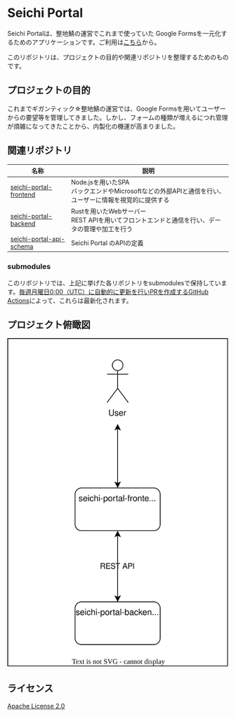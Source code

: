 # Seichi Portal

Seichi Portalは、整地鯖の運営でこれまで使っていた Google Formsを一元化するためのアプリケーションです。ご利用は[こちら](https://portal.seichi.click)から。

このリポジトリは、プロジェクトの目的や関連リポジトリを整理するためのものです。

## プロジェクトの目的

これまでギガンティック☆整地鯖の運営では、Google Formsを用いてユーザーからの要望等を管理してきました。しかし、フォームの種類が増えるにつれ管理が煩雑になってきたことから、内製化の機運が高まりました。

## 関連リポジトリ

|名称|説明|
|---|---|
|[seichi-portal-frontend](https://github.com/GiganticMinecraft/seichi-portal-frontend)|Node.jsを用いたSPA<br>バックエンドやMicrosoftなどの外部APIと通信を行い、ユーザーに情報を視覚的に提供する|
|[seichi-portal-backend](https://github.com/GiganticMinecraft/seichi-portal-backend)|Rustを用いたWebサーバー<br>REST APIを用いてフロントエンドと通信を行い、データの管理や加工を行う|
|[seichi-portal-api-schema](https://github.com/GiganticMinecraft/seichi-portal-api-schema)|Seichi Portal のAPIの定義|

### submodules

このリポジトリでは、上記に挙げた各リポジトリをsubmodulesで保持しています。[毎週月曜日0:00（UTC）に自動的に更新を行いPRを作成するGitHub Actions](./.github/workflows/update-submodules.yaml)によって、これらは最新化されます。

## プロジェクト俯瞰図

![image](./docs/overhead-view.drawio.svg)

## ライセンス

[Apache License 2.0](./LICENSE)

